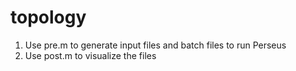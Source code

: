 # topology

1. Use pre.m to generate input files and batch files to run Perseus
2. Use post.m to visualize the files
